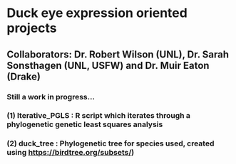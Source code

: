 # Duck eye expression oriented projects
## Collaborators: Dr. Robert Wilson (UNL), Dr. Sarah Sonsthagen (UNL, USFW) and Dr. Muir Eaton (Drake)
### Still a work in progress...
### (1) Iterative_PGLS : R script which iterates through a phylogenetic genetic least squares analysis
### (2) duck_tree : Phylogenetic tree for species used, created using https://birdtree.org/subsets/)

